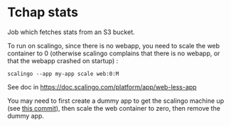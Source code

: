 # Tchap stats

Job which fetches stats from an S3 bucket.

To run on scalingo, since there is no webapp, you need to scale the web container to 0 (otherwise scalingo complains that there is no webapp, or that the webapp crashed on startup) :

`scalingo --app my-app scale web:0:M`

See doc in https://doc.scalingo.com/platform/app/web-less-app

You may need to first create a dummy app to get the scalingo machine up (see [this commit](https://github.com/tchapgouv/tchap-stats/commit/ad9ab080922d8150e69dc224b87562898038f6b8)), then scale the web container to zero, then remove the dummy app.

